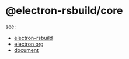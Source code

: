 # @electron-rsbuild/core

see:

- [electron-rsbuild](https://github.com/veaba/electron-rsbuild)
- [electron org](https://github.com/electron-rsbuild/electron-rsbuild)
- [document](https://electron-rsbuild.org)
